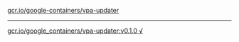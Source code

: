 [gcr.io/google-containers/vpa-updater](https://hub.docker.com/r/sqeven/vpa-updater/tags/) 

----
[gcr.io/google_containers/vpa-updater:v0.1.0 √](https://hub.docker.com/r/sqeven/vpa-updater/tags/)

